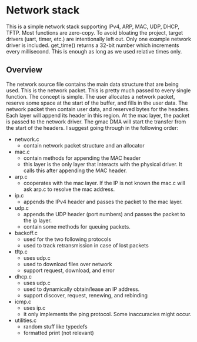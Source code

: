 # Network stack

This is a simple network stack supporting IPv4, ARP, MAC, UDP, DHCP, TFTP. Most functions are zero-copy. To avoid bloating the project, target drivers (uart, timer, etc.) are intentionally left out. Only one example network driver is included. get_time() returns a 32-bit number which increments every millisecond. This is enough as long as we used relative times only.

## Overview

The network source file contains the main data structure that are being used. This is the network packet. This is pretty much passed to every single function. The concept is simple. The user allocates a network packet, reserve some space at the start of the buffer, and fills in the user data. The network packet then contain user data, and reserved bytes for the headers. Each layer will append its header in this region. At the mac layer, the packet is passed to the network driver. The gmac DMA will start the transfer from the start of the headers. I suggest going through in the following order:

- network.c 
  - contain network packet structure and an allocator
- mac.c
  - contain methods for appending the MAC header
  - this layer is the only layer that interacts with the physical driver. It calls this after appending the MAC header.
- arp.c
  - cooperates with the mac layer. If the IP is not known the mac.c will ask arp.c to resolve the mac address.
- ip.c
  - appends the IPv4 header and passes the packet to the mac layer.
- udp.c
  - appends the UDP header (port numbers) and passes the packet to the ip layer.
  - contain some methods for queuing packets.
- backoff.c
  - used for the two following protocols
  - used to track retransmission in case of lost packets
- tftp.c
  - uses udp.c
  - used to download files over network
  - support request, download, and error
- dhcp.c
  - uses udp.c
  - used to dynamically obtain/lease an IP address.
  - support discover, request, renewing, and rebinding
- icmp.c
  - uses ip.c
  - it only implements the ping protocol. Some inaccuracies might occur.
- utilities.c
  - random stuff like typedefs
  - formatted print (not relevant)
